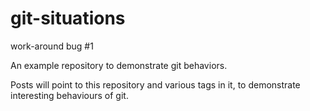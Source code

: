 # git-situations

work-around bug #1

An example repository to demonstrate git behaviors.

Posts will point to this repository and various tags in it,
to demonstrate interesting behaviours of git.
